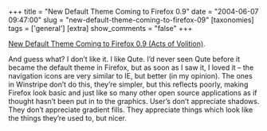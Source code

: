 +++
title = "New Default Theme Coming to Firefox 0.9"
date = "2004-06-07 09:47:00"
slug = "new-default-theme-coming-to-firefox-09"
[taxonomies]
tags = ['general']
[extra]
show_comments = "false"
+++

[New Default Theme Coming to Firefox 0.9 (Acts of Volition)](http://www.actsofvolition.com/archives/2004/june/newdefaulttheme).

And guess what? I don’t like it. I like Qute. I’d never seen Qute before it became the default theme in Firefox, but as soon as I saw it, I loved it – the navigation icons are very similar to IE, but better (in my opinion). The ones in Winstripe don’t do this, they’re simpler, but this reflects poorly, making Firefox look basic and just like so many other open source applications as if thought hasn’t been put in to the graphics. User’s don’t appreciate shadows. They don’t appreciate gradient fills. They appreciate things which look like the things they’re used to, but nicer.
